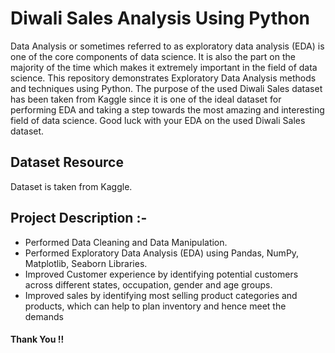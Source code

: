 # Diwali Sales Analysis Using Python
Data Analysis or sometimes referred to as exploratory data analysis (EDA) is one of the core components of data science. It is also the part on the majority of the time which makes it extremely important in the field of data science. This repository demonstrates Exploratory Data Analysis methods and techniques using Python. The purpose of the used Diwali Sales dataset has been taken from Kaggle since it is one of the ideal dataset for performing EDA and taking a step towards the most amazing and interesting field of data science. Good luck with your EDA on the used Diwali Sales dataset.

## Dataset Resource
Dataset is taken from Kaggle.



## Project Description :-
* Performed Data Cleaning and Data Manipulation.
* Performed Exploratory Data Analysis (EDA) using Pandas, NumPy, Matplotlib, Seaborn Libraries.
* Improved Customer experience by identifying potential customers across different states, occupation, gender and age groups.
* Improved sales by identifying most selling product categories and products, which can help to plan inventory and hence meet the demands



#### Thank You !!
